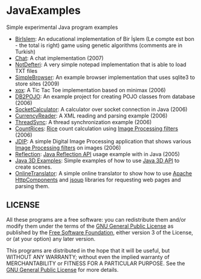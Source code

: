 # JavaExamples
Simple experimental Java program examples

* [BirIslem](./BirIslem): An educational implementation of Bir İşlem (Le compte est bon - the total is right) game using genetic algorithms (comments are in Turkish)
* [Chat](./Chat): A chat implementation (2007)
* [NotDefteri](./NotDefteri): A very simple notepad implementation that is able to load TXT files
* [SimpleBrowser](./SimpleBrowser): An example browser implementation that uses sqlite3 to store sites (2009)
* [xox](./xox): A Tic Tac Toe implementation based on minimax (2006)
* [DB2POJO](./DB2POJO): An example project for creating POJO classes from database (2006)
* [SocketCalculator](./SocketCalculator): A calculator over socket connection in Java (2006)
* [CurrencyReader](./CurrencyReader): A XML reading and parsing example (2006)
* [ThreadSync](./ThreadSync): A thread synchronization example (2006)
* [CountRices](./CountRices): [Rice](https://it.mathworks.com/help/images/image-enhancement-and-analysis.html) count calculation using [Image Processing filters](http://www.jhlabs.com/ip/filters/index.html) (2006)
* [JDIP](./JDIP): A simple Digital Image Processing application that shows various [Image Processing filters](http://www.jhlabs.com/ip/filters/index.html) on images (2006)
* [Reflection](./Reflection): [Java Reflection API](https://docs.oracle.com/javase/tutorial/reflect/) usage example with in Java (2005)
* [Java 3D Examples](./Java3DExamples): Simple examples of how to use [Java 3D API](http://www.oracle.com/technetwork/articles/javase/index-jsp-138252.html) to create scenes.
* [OnlineTranslator](./OnlineTranslator): A simple online translator to show how to use [Apache HttpComponents](https://hc.apache.org/) and [jsoup](https://jsoup.org/) libraries for requesting web pages and parsing them.

## LICENSE
All these programs are a free software: you can redistribute them and/or modify them under the terms of the [GNU General Public License](https://www.gnu.org/licenses/gpl-3.0.en.html) as published by the [Free Software Foundation](https://www.fsf.org), either version 3 of the License, or (at your option) any later version.

This programs are distributed in the hope that it will be useful, but WITHOUT ANY WARRANTY; without even the implied warranty of MERCHANTABILITY or FITNESS FOR A PARTICULAR PURPOSE.  See the [GNU General Public License](./LICENSE) for more details.

